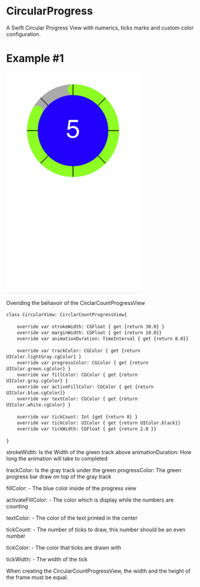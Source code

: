 # CircularProgress
A Swift Circular Progress View with numerics, ticks marks and custom color configuration.

# Example #1

![Example #1](Example-1a.png)

Overiding the behavoir of the CirclarCountProgressView

```
class CircularView: CirclarCountProgressView{
    
    override var strokeWidth: CGFloat { get {return 30.0} }
    override var marginWidth: CGFloat { get {return 10.0}}
    override var animationDuration: TimeInterval { get {return 8.0}}

    override var trackColor: CGColor { get {return UIColor.lightGray.cgColor} }
    override var progressColor: CGColor { get {return UIColor.green.cgColor} }
    override var fillColor: CGColor { get {return UIColor.gray.cgColor} }
    override var activeFillColor: CGColor { get {return UIColor.blue.cgColor}}
    override var textColor: CGColor { get {return UIColor.white.cgColor} }

    override var tickCount: Int {get {return 8} }
    override var tickColor: UIColor { get {return UIColor.black}}
    override var tickWidth: CGFloat { get {return 2.0 }}

}
```

strokeWidth:  Is the Width of the green track above
animationDuration:  How long the animation will take to completed

trackColor: Is the gray track under the green
progressColor: The green progress bar draw on top of the gray track

fillColor: - The blue color inside of the progress view

activateFillColor: - The color which is display while the numbers are counting

textColor: - The color of the text printed in the center

tickCount: - The number of ticks to draw, this number should be an even number

tickColor: - The color that ticks are drawn with

tickWidth: - The width of the tick


When creating the CircularCountProgressView, the width and the height of the frame must be equal.

